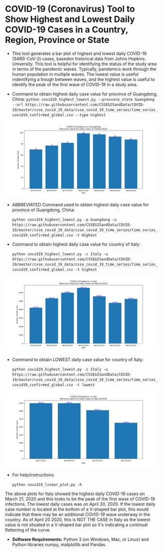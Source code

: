 COVID-19 (Coronavirus) Tool to Show Highest and Lowest Daily COVID-19 Cases in a Country, Region, Province or State
========================================================================================================================

* This tool generates a bar plot of highest and lowest daily COVID-19 (SARS-CoV-2) cases, basedon historical data from Johns Hopkins University. This tool is helpful for identifying the status of the study area in terms of the pandemic waves.  Typically, pandemics work through the human population in multiple waves.  The lowest value is useful indentifying a trough between waves, and the highest value is useful to identify the peak of the first wave of COVID-19 in a study area.

* Command to obtain highest daily case value for province of Guangdong, China:
  `python covid19_highest_lowest.py --province_state Guangdong --url https://raw.githubusercontent.com/CSSEGISandData/COVID-19/master/csse_covid_19_data/csse_covid_19_time_series/time_series_covid19_confirmed_global.csv --type highest`

![Guangdong](example_plots/Guangdong_highest.png "Click to see enlarged plot image for province of Guangdong")


* ABBREVIATED Command used to obtain highest daily case value for province of Guangdong, China:

  `python covid19_highest_lowest.py -p Guangdong -u https://raw.githubusercontent.com/CSSEGISandData/COVID-19/master/csse_covid_19_data/csse_covid_19_time_series/time_series_covid19_confirmed_global.csv -t Highest`


* Command to obtain highest daily case value for country of Italy:

  `python covid19_highest_lowest.py -c Italy -u https://raw.githubusercontent.com/CSSEGISandData/COVID-19/master/csse_covid_19_data/csse_covid_19_time_series/time_series_covid19_confirmed_global.csv -t highest`

![Italy1](example_plots/Italy_highest.png "Click to see enlarged Italy plot image")


* Command to obtain LOWEST daily case value for country of Italy:

  `python covid19_highest_lowest.py -c Italy -u https://raw.githubusercontent.com/CSSEGISandData/COVID-19/master/csse_covid_19_data/csse_covid_19_time_series/time_series_covid19_confirmed_global.csv -t lowest`

![Italy2](example_plots/Italy_lowest.png "Click to see enlarged Italy plot image")


* For help/instructions:

  `python covid19_linear_plot.py -h`

The above plots for Italy showed the highest daily COVID-19 cases on March 21, 2020 and this looks to be the peak of the first wave of COVID-19 infections.  The lowest daily cases was on April 20, 2020. If the lowest daily case number is located at the bottom of a V-shaped bar plot, this would indicate that there may be an additional COVID-19 wave underway in the country. As of April 20 2020, this is NOT THE CASE in Italy as the lowest value is not situated in a V-shaped bar plot so it's indicating a continual flattening of the curve.

* __Software Requirements:__ Python 3 (on Windows, Mac, or Linux) and Python libraries numpy, matplotlib and Pandas.
